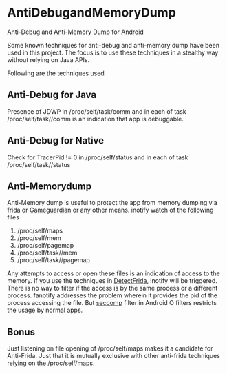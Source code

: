 # AntiDebugandMemoryDump
Anti-Debug and Anti-Memory Dump for Android

Some known techniques for anti-debug and anti-memory dump have been used in this project. The focus is to use these techniques in a stealthy way without relying on Java APIs.

Following are the techniques used
## Anti-Debug for Java
Presence of JDWP in /proc/self/task/comm and in each of task /proc/self/task/<taskid>/comm is an indication that app is debuggable.

## Anti-Debug for Native
Check for TracerPid != 0 in /proc/self/status and in each of task /proc/self/task/<taskid>/status

## Anti-Memorydump 
Anti-Memory dump is useful to protect the app from memory dumping via frida or [Gameguardian](https://gameguardian.net/forum/gallery/image/248-how-to-dump-memory-of-any-running-processes-in-android-gameguardian/) or any other means.
inotify watch of the following files
 1. /proc/self/maps
 2. /proc/self/mem
 3. /proc/self/pagemap 
 4. /proc/self/task/<taskid>/mem
 5. /proc/self/task/<taskid>/pagemap
 
Any attempts to access or open these files is an indication of access to the memory. If you use the techniques in [DetectFrida](https://github.com/darvincisec/DetectFrida), inotify will be triggered. There is no way to filter if the access is by the same process or a different process. fanotify addresses the problem wherein it provides the pid of the process accessing the file. But [seccomp](https://android-developers.googleblog.com/2017/07/seccomp-filter-in-android-o.html) filter in Android O filters restricts the usage by normal apps.

## Bonus
Just listening on file opening of /proc/self/maps makes it a candidate for Anti-Frida. Just that it is mutually exclusive with other anti-frida techniques relying on the /proc/self/maps.
